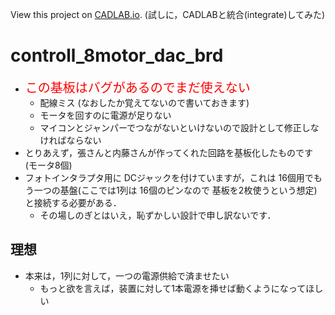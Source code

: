 View this project on [CADLAB.io](https://cadlab.io/project/2098). 
(試しに，CADLABと統合(integrate)してみた)

# controll_8motor_dac_brd

- <span style="color:red; font-size: 20px"> この基板はバグがあるのでまだ使えない </span>
  - 配線ミス (なおしたか覚えてないので書いておきます)
  - モータを回すのに電源が足りない
  - マイコンとジャンパーでつながないといけないので設計として修正しなければならない
- とりあえず，張さんと内藤さんが作ってくれた回路を基板化したものです (モータ8個)
- フォトインタラプタ用に DCジャックを付けていますが，これは 16個用でもう一つの基盤(ここでは1列は 16個のピンなので 基板を2枚使うという想定)と接続する必要がある．
  - その場しのぎとはいえ，恥ずかしい設計で申し訳ないです．

## 理想

- 本来は，1列に対して，一つの電源供給で済ませたい
  - もっと欲を言えば，装置に対して1本電源を挿せば動くようになってほしい

